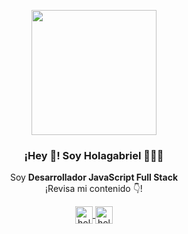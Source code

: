 <p align="center" width="300">
   <img align="center" width="200" src="https://user-images.githubusercontent.com/93480406/159117964-cbfc2717-476a-4b05-bcf7-0a3a1df46515.png" />
   <h3 align="center">¡Hey 👋! Soy Holagabriel 👨🏻‍💻</h3>
</p>

<p align="center">Soy <strong>Desarrollador JavaScript Full Stack</strong><br />¡Revisa mi contenido 👇!</p>
<p align="center">
  <a href="https://instagram.com/hola.gabriel" target="blank">
    <img align="center" src="https://cdn.jsdelivr.net/npm/simple-icons@3.0.1/icons/instagram.svg" alt="hola.gabriel" height="28px" width="28px" />
  </a>
  <a href="https://twitter.com/holagabrieldev" target="blank">
    <img align="center" src="https://cdn.jsdelivr.net/npm/simple-icons@3.0.1/icons/twitter.svg" alt="holagabriel" height="28px" width="28px" />
  </a>
</p>
